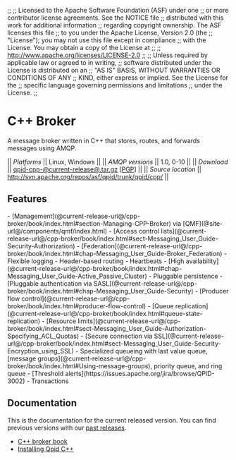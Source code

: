 ;;
;; Licensed to the Apache Software Foundation (ASF) under one
;; or more contributor license agreements.  See the NOTICE file
;; distributed with this work for additional information
;; regarding copyright ownership.  The ASF licenses this file
;; to you under the Apache License, Version 2.0 (the
;; "License"); you may not use this file except in compliance
;; with the License.  You may obtain a copy of the License at
;; 
;;   http://www.apache.org/licenses/LICENSE-2.0
;; 
;; Unless required by applicable law or agreed to in writing,
;; software distributed under the License is distributed on an
;; "AS IS" BASIS, WITHOUT WARRANTIES OR CONDITIONS OF ANY
;; KIND, either express or implied.  See the License for the
;; specific language governing permissions and limitations
;; under the License.
;;

# C++ Broker

A message broker written in C++ that stores, routes, and forwards
messages using AMQP.

  || *Platforms* || Linux, Windows ||
  || *AMQP versions* || 1.0, 0-10 ||
  || *Download* || [qpid-cpp-@current-release@.tar.gz](http://www.apache.org/dyn/closer.cgi/qpid/@current-release@/qpid-cpp-@current-release@.tar.gz) \[[PGP](http://www.apache.org/dist/qpid/@current-release@/qpid-cpp-@current-release@.tar.gz.asc)] ||
  || *Source location* ||  <http://svn.apache.org/repos/asf/qpid/trunk/qpid/cpp/> ||

## Features

<div class="two-column" markdown="1">
 - [Management](@current-release-url@/cpp-broker/book/index.html#section-Managing-CPP-Broker) via [QMF](@site-url@/components/qmf/index.html)
 - [Access control lists](@current-release-url@/cpp-broker/book/index.html#sect-Messaging_User_Guide-Security-Authorization)
 - [Federation](@current-release-url@/cpp-broker/book/index.html#chap-Messaging_User_Guide-Broker_Federation)
 - Flexible logging
 - Header-based routing
 - Heartbeats
 - [High availability](@current-release-url@/cpp-broker/book/index.html#chap-Messaging_User_Guide-Active_Passive_Cluster)
 - Pluggable persistence
 - [Pluggable authentication via SASL](@current-release-url@/cpp-broker/book/index.html#chap-Messaging_User_Guide-Security)
 - [Producer flow control](@current-release-url@/cpp-broker/book/index.html#producer-flow-control)
 - [Queue replication](@current-release-url@/cpp-broker/book/index.html#queue-state-replication)
 - [Resource limits](@current-release-url@/cpp-broker/book/index.html#sect-Messaging_User_Guide-Authorization-Specifying_ACL_Quotas)
 - [Secure connection via SSL](@current-release-url@/cpp-broker/book/index.html#sect-Messaging_User_Guide-Security-Encryption_using_SSL)
 - Specialized queueing with last value queue, [message groups](@current-release-url@/cpp-broker/book/index.html#Using-message-groups), priority queue, and ring queue
 - [Threshold alerts](https://issues.apache.org/jira/browse/QPID-3002)
 - Transactions
</div>

## Documentation

This is the documentation for the current released version.  You can
find previous versions with our
[past releases](@site-url@/releases/index.html#past-releases).

 - [C++ broker book](@current-release-url@/cpp-broker/book/index.html)
 - [Installing Qpid C++](http://svn.apache.org/repos/asf/qpid/tags/@current-release@/qpid/cpp/INSTALL)
